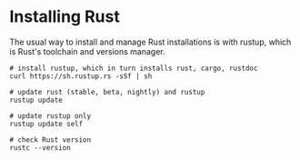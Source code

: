 # Installing Rust

The usual way to install and manage Rust installations is with rustup, which is Rust's toolchain and versions manager.

```shell
# install rustup, which in turn installs rust, cargo, rustdoc
curl https://sh.rustup.rs -sSf | sh

# update rust (stable, beta, nightly) and rustup
rustup update

# update rustup only
rustup update self

# check Rust version
rustc --version
```
